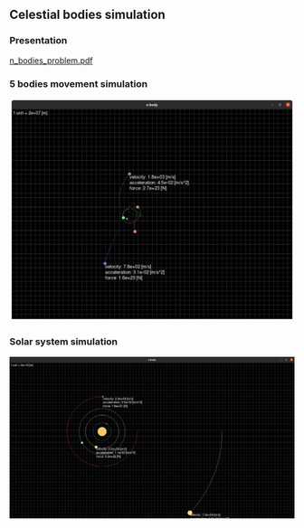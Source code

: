 ## Celestial bodies simulation
### Presentation
[n_bodies_problem.pdf](n-body-problem/model/n_bodies_problem.pdf)
### 5 bodies movement simulation
![n-body-problem/model/source/img/five-bodies.png](n-body-problem/model/source/img/five-bodies.png)
### Solar system simulation
![n-body-problem/model/source/img/solar-system.png](n-body-problem/model/source/img/solar-system.png)
